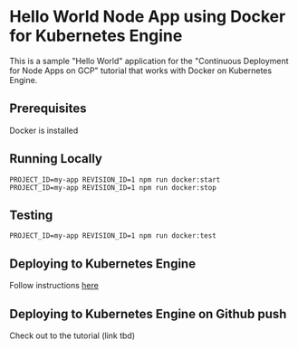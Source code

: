 # Hello World Node App using Docker for Kubernetes Engine

This is a sample "Hello World" application for the "Continuous Deployment for Node Apps on GCP" tutorial that works with Docker on Kubernetes Engine.

## Prerequisites

Docker is installed

## Running Locally

```
PROJECT_ID=my-app REVISION_ID=1 npm run docker:start
PROJECT_ID=my-app REVISION_ID=1 npm run docker:stop
```

## Testing

```
PROJECT_ID=my-app REVISION_ID=1 npm run docker:test
```

## Deploying to Kubernetes Engine

Follow instructions [here](./DEPLOY.md)

## Deploying to Kubernetes Engine on Github push

Check out to the tutorial (link tbd)
